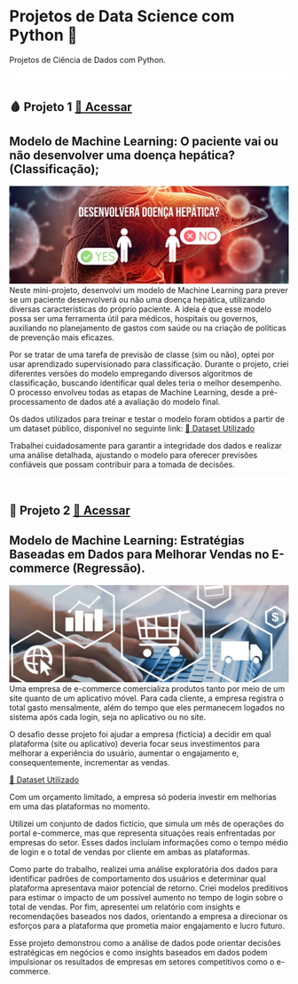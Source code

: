 # Projetos de Data Science com Python 🐍
Projetos de Ciência de Dados com Python.

![Espaço](imgs/espaco_menor.png) 
## 🩸 Projeto 1 [🔗 Acessar](MLClassificacao_Doenca_Hepatica/Classificacao-Doenca-Hepatica.ipynb)
## Modelo de Machine Learning: O paciente vai ou não desenvolver uma doença hepática? (Classificação); 
![Representação](imgs/classificacao-img.jpg) 
Neste mini-projeto, desenvolvi um modelo de Machine Learning para prever se um paciente desenvolverá ou não uma doença hepática, utilizando diversas características do próprio paciente. A ideia é que esse modelo possa ser uma ferramenta útil para médicos, hospitais ou governos, auxiliando no planejamento de gastos com saúde ou na criação de políticas de prevenção mais eficazes.  

Por se tratar de uma tarefa de previsão de classe (sim ou não), optei por usar aprendizado supervisionado para classificação. Durante o projeto, criei diferentes versões do modelo empregando diversos algoritmos de classificação, buscando identificar qual deles teria o melhor desempenho. O processo envolveu todas as etapas de Machine Learning, desde a pré-processamento de dados até a avaliação do modelo final.  

Os dados utilizados para treinar e testar o modelo foram obtidos a partir de um dataset público, disponível no seguinte link: [🔗 Dataset Utilizado](https://archive.ics.uci.edu/dataset/225/ilpd+indian+liver+patient+dataset)

Trabalhei cuidadosamente para garantir a integridade dos dados e realizar uma análise detalhada, ajustando o modelo para oferecer previsões confiáveis que possam contribuir para a tomada de decisões.

![Espaço](imgs/espaco_menor.png) 
## 💸 Projeto 2 [🔗 Acessar]()
## Modelo de Machine Learning: Estratégias Baseadas em Dados para Melhorar Vendas no E-commerce (Regressão).  
![Representação](imgs/ecommerce-regressao.jpg) 
Uma empresa de e-commerce comercializa produtos tanto por meio de um site quanto de um aplicativo móvel. Para cada cliente, a empresa registra o total gasto mensalmente, além do tempo que eles permanecem logados no sistema após cada login, seja no aplicativo ou no site.  

O desafio desse projeto foi ajudar a empresa (fictícia) a decidir em qual plataforma (site ou aplicativo) deveria focar seus investimentos para melhorar a experiência do usuário, aumentar o engajamento e, consequentemente, incrementar as vendas.  

[🔗 Dataset Utilizado](MLAnalise_Ecomerce/dados/dataset.csv)  

Com um orçamento limitado, a empresa só poderia investir em melhorias em uma das plataformas no momento.    

Utilizei um conjunto de dados fictício, que simula um mês de operações do portal e-commerce, mas que representa situações reais enfrentadas por empresas do setor. Esses dados incluíam informações como o tempo médio de login e o total de vendas por cliente em ambas as plataformas.  

Como parte do trabalho, realizei uma análise exploratória dos dados para identificar padrões de comportamento dos usuários e determinar qual plataforma apresentava maior potencial de retorno. Criei modelos preditivos para estimar o impacto de um possível aumento no tempo de login sobre o total de vendas. Por fim, apresentei um relatório com insights e recomendações baseados nos dados, orientando a empresa a direcionar os esforços para a plataforma que prometia maior engajamento e lucro futuro.  

Esse projeto demonstrou como a análise de dados pode orientar decisões estratégicas em negócios e como insights baseados em dados podem impulsionar os resultados de empresas em setores competitivos como o e-commerce.